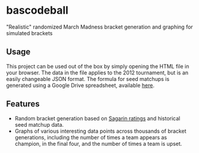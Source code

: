 bascodeball
===========

&quot;Realistic&quot; randomized March Madness bracket generation and graphing for simulated brackets

Usage
-----

This project can be used out of the box by simply opening the HTML file in your browser. The data in the file applies to the 2012 tournament, but is an easily changeable JSON format. The formula for seed matchups is generated using a Google Drive spreadsheet, available [here](https://docs.google.com/spreadsheet/ccc?key=0ApBEYUkFT9bbdHBPbFZGRFQtMEEzVm0yOFZLems3U2c&usp=sharing).

Features
--------

- Random bracket generation based on [Sagarin ratings](http://www.usatoday.com/sports/sagarin.htm) and historical seed matchup data.
- Graphs of various interesting data points across thousands of bracket generations, including the number of times a team appears as champion, in the final four, and the number of times a team is upset.

